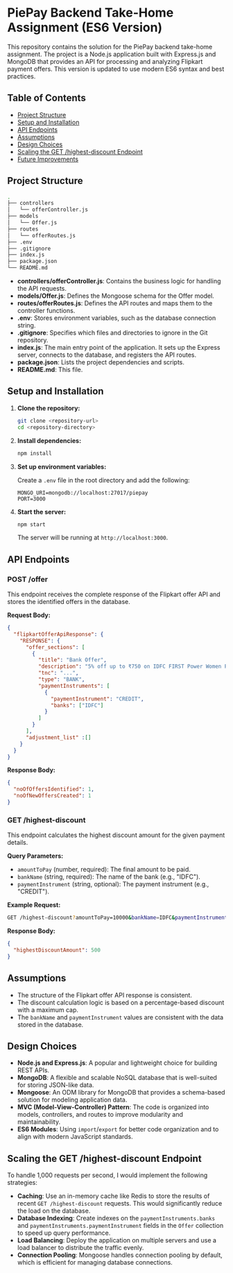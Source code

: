 # PiePay Backend Take-Home Assignment (ES6 Version)

This repository contains the solution for the PiePay backend take-home assignment. The project is a Node.js application built with Express.js and MongoDB that provides an API for processing and analyzing Flipkart payment offers. This version is updated to use modern ES6 syntax and best practices.

## Table of Contents
- [Project Structure](#project-structure)
- [Setup and Installation](#setup-and-installation)
- [API Endpoints](#api-endpoints)
- [Assumptions](#assumptions)
- [Design Choices](#design-choices)
- [Scaling the GET /highest-discount Endpoint](#scaling-the-get-highest-discount-endpoint)
- [Future Improvements](#future-improvements)

## Project Structure
```bash
.
├── controllers
│   └── offerController.js
├── models
│   └── Offer.js
├── routes
│   └── offerRoutes.js
├── .env
├── .gitignore
├── index.js
├── package.json
└── README.md
```

- **controllers/offerController.js**: Contains the business logic for handling the API requests.
- **models/Offer.js**: Defines the Mongoose schema for the Offer model.
- **routes/offerRoutes.js**: Defines the API routes and maps them to the controller functions.
- **.env**: Stores environment variables, such as the database connection string.
- **.gitignore**: Specifies which files and directories to ignore in the Git repository.
- **index.js**: The main entry point of the application. It sets up the Express server, connects to the database, and registers the API routes.
- **package.json**: Lists the project dependencies and scripts.
- **README.md**: This file.

## Setup and Installation
1.  **Clone the repository:**
    ```bash
    git clone <repository-url>
    cd <repository-directory>
    ```

2.  **Install dependencies:**
    ```bash
    npm install
    ```

3.  **Set up environment variables:**

    Create a `.env` file in the root directory and add the following:
    ```dotenv
    MONGO_URI=mongodb://localhost:27017/piepay
    PORT=3000
    ```

4.  **Start the server:**
    ```bash
    npm start
    ```
    The server will be running at `http://localhost:3000`.

## API Endpoints

### POST /offer
This endpoint receives the complete response of the Flipkart offer API and stores the identified offers in the database.

**Request Body:**
```json
{
  "flipkartOfferApiResponse": {
    "RESPONSE": {
      "offer_sections": [
        {
          "title": "Bank Offer",
          "description": "5% off up to ₹750 on IDFC FIRST Power Women Platinum and Signature Debit Cards. Min Trxn value ₹5,000",
          "tnc": "...",
          "type": "BANK",
          "paymentInstruments": [
            {
              "paymentInstrument": "CREDIT",
              "banks": ["IDFC"]
            }
          ]
        }
      ],
      "adjustment_list" :[]
    }
  }
}
```

**Response Body:**
```json
{
  "noOfOffersIdentified": 1,
  "noOfNewOffersCreated": 1
}
```

### GET /highest-discount
This endpoint calculates the highest discount amount for the given payment details.

**Query Parameters:**
- `amountToPay` (number, required): The final amount to be paid.
- `bankName` (string, required): The name of the bank (e.g., "IDFC").
- `paymentInstrument` (string, optional): The payment instrument (e.g., "CREDIT").

**Example Request:**
```bash
GET /highest-discount?amountToPay=10000&bankName=IDFC&paymentInstrument=CREDIT
```

**Response Body:**
```json
{
  "highestDiscountAmount": 500
}
```

## Assumptions
- The structure of the Flipkart offer API response is consistent.
- The discount calculation logic is based on a percentage-based discount with a maximum cap.
- The `bankName` and `paymentInstrument` values are consistent with the data stored in the database.

## Design Choices
- **Node.js and Express.js**: A popular and lightweight choice for building REST APIs.
- **MongoDB**: A flexible and scalable NoSQL database that is well-suited for storing JSON-like data.
- **Mongoose**: An ODM library for MongoDB that provides a schema-based solution for modeling application data.
- **MVC (Model-View-Controller) Pattern**: The code is organized into models, controllers, and routes to improve modularity and maintainability.
- **ES6 Modules**: Using `import`/`export` for better code organization and to align with modern JavaScript standards.

## Scaling the GET /highest-discount Endpoint
To handle 1,000 requests per second, I would implement the following strategies:
- **Caching**: Use an in-memory cache like Redis to store the results of recent `GET /highest-discount` requests. This would significantly reduce the load on the database.
- **Database Indexing**: Create indexes on the `paymentInstruments.banks` and `paymentInstruments.paymentInstrument` fields in the `Offer` collection to speed up query performance.
- **Load Balancing**: Deploy the application on multiple servers and use a load balancer to distribute the traffic evenly.
- **Connection Pooling**: Mongoose handles connection pooling by default, which is efficient for managing database connections.

